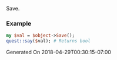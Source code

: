 Save.
### Example

```perl
my $val = $object->Save();
quest::say($val); # Returns bool
```


Generated On 2018-04-29T00:30:15-07:00